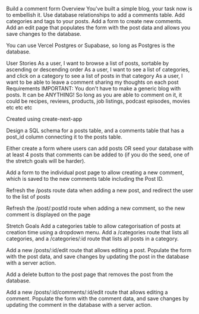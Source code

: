 Build a comment form
Overview
You've built a simple blog, your task now is to embellish it. Use database relationships to add a comments table. Add categories and tags to your posts. Add a form to create new comments. Add an edit page that populates the form with the post data and allows you save changes to the database.

You can use Vercel Postgres or Supabase, so long as Postgres is the database.

User Stories
As a user, I want to browse a list of posts, sortable by ascending or descending order
As a user, I want to see a list of categories, and click on a category to see a list of posts in that category
As a user, I want to be able to leave a comment sharing my thoughts on each post
Requirements
IMPORTANT: You don't have to make a generic blog with posts. It can be ANYTHING! So long as you are able to comment on it, it could be recipes, reviews, products, job listings, podcast episodes, movies etc etc etc

Created using create-next-app

Design a SQL schema for a posts table, and a comments table that has a post_id column connecting it to the posts table.

Either create a form where users can add posts OR seed your database with at least 4 posts that comments can be added to (if you do the seed, one of the stretch goals will be harder).

Add a form to the individual post page to allow creating a new comment, which is saved to the new comments table including the Post ID.

Refresh the /posts route data when adding a new post, and redirect the user to the list of posts

Refresh the /post/:postId route when adding a new comment, so the new comment is displayed on the page

Stretch Goals
Add a categories table to allow categorisation of posts at creation time using a dropdown menu. Add a /categories route that lists all categories, and a /categories/:id route that lists all posts in a category.

Add a new /posts/:id/edit route that allows editing a post. Populate the form with the post data, and save changes by updating the post in the database with a server action.

Add a delete button to the post page that removes the post from the database.

Add a new /posts/:id/comments/:id/edit route that allows editing a comment. Populate the form with the comment data, and save changes by updating the comment in the database with a server action.